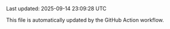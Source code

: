 Last updated: 2025-09-14 23:09:28 UTC

This file is automatically updated by the GitHub Action workflow.
